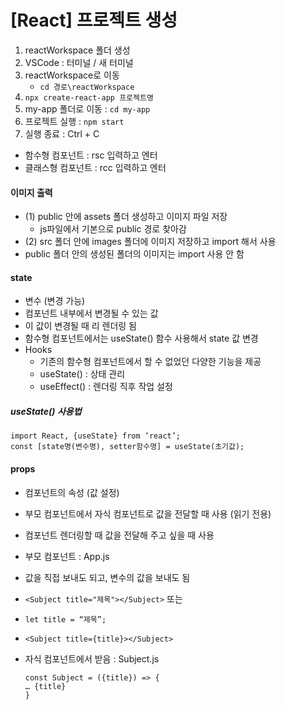 # [React] 프로젝트 생성



1. reactWorkspace 폴더 생성
2. VSCode : 터미널 / 새 터미널
3. reactWorkspace로 이동
   - ``cd 경로\reactWorkspace``
4. ``npx create-react-app 프로젝트명``
5. my-app 폴더로 이동 : ``cd my-app``
6. 프로젝트 실행 : ``npm start``
7. 실행 종료 : Ctrl + C

- 함수형 컴포넌트 : rsc 입력하고 엔터
- 클래스형 컴포넌트 : rcc 입력하고 엔터





#### 이미지 출력

- (1) public 안에 assets 폴더 생성하고 이미지 파일 저장
  - js파일에서 기본으로 public 경로 찾아감
- (2) src 폴더 안에 images 폴더에 이미지 저장하고  import 해서 사용
- public 폴더 안의 생성된 폴더의 이미지는 import 사용 안 함



#### state 

- 변수 (변경 가능)
- 컴포넌트 내부에서 변경될 수 있는 값
- 이 값이 변경될 때 리 렌더링 됨
- 함수형 컴포넌트에서는 useState() 함수 사용해서 state 값 변경
- Hooks 
  - 기존의 함수형 컴포넌트에서 할 수 없었던 다양한 기능을 제공
  - useState() : 상태 관리
  - useEffect() : 렌더링 직후 작업 설정



##### useState() 사용법

```react
import React, {useState} from ‘react’;
const [state명(변수명), setter함수명] = useState(초기값);
```



#### props

- 컴포넌트의 속성 (값 설정)

- 부모 컴포넌트에서 자식 컴포넌트로 값을 전달할 때 사용 (읽기 전용)

- 컴포넌트 렌더링할 때 값을 전달해 주고 싶을 때 사용

- 부모 컴포넌트 : App.js

- 값을 직접 보내도 되고, 변수의 값을 보내도 됨

- ``<Subject title="제목"></Subject>`` 또는 

- ``let title = “제목”;``

- ``<Subject title={title}></Subject>``

- 자식 컴포넌트에서 받음 : Subject.js

  ```react
  const Subject = ({title}) => {
  … {title} 
  }
  ```





